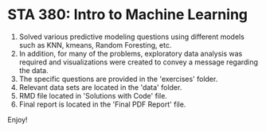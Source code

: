 # STA 380: Intro to Machine Learning  

1. Solved various predictive modeling questions using different models such as KNN, kmeans, Random Foresting, etc. 
2. In addition, for many of the problems, exploratory data analysis was required and visualizations were created to convey a message regarding the data. 
3. The specific questions are provided in the 'exercises' folder. 
4. Relevant data sets are located in the 'data' folder.
5. RMD file located in 'Solutions with Code' file. 
6. Final report is located in the 'Final PDF Report' file. 

Enjoy!
